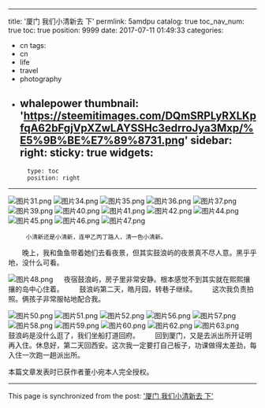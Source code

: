 
---
title: '厦门 我们小清新去 下'
permlink: 5amdpu
catalog: true
toc_nav_num: true
toc: true
position: 9999
date: 2017-07-11 01:49:33
categories:
- cn
tags:
- cn
- life
- travel
- photography
- whalepower
thumbnail: 'https://steemitimages.com/DQmSRPLyRXLKpfqA62bFgjVpXZwLAYSSHc3edrroJya3Mxp/%E5%9B%BE%E7%89%8731.png'
sidebar:
    right:
        sticky: true
widgets:
    -
        type: toc
        position: right
---


![图片31.png](https://steemitimages.com/DQmSRPLyRXLKpfqA62bFgjVpXZwLAYSSHc3edrroJya3Mxp/%E5%9B%BE%E7%89%8731.png)
![图片34.png](https://steemitimages.com/DQmdR5vnsxVx9gvL5rRDEXq4xsSCCdGnNbobJX4ehcFRyJS/%E5%9B%BE%E7%89%8734.png)
![图片35.png](https://steemitimages.com/DQmTyYeHS8wx5rzQ8w6fdvMpxtdofgJr2D5FJN7iQADVcFV/%E5%9B%BE%E7%89%8735.png)
![图片36.png](https://steemitimages.com/DQmNXkA9SGvTPxeJMbWbUVtcNNFguau9u6ag656VbLrcmsL/%E5%9B%BE%E7%89%8736.png)
![图片37.png](https://steemitimages.com/DQmYfgmbaBZ2vTAzjd9izY4F8fdfs6rGTgxwEjELgQkjSHK/%E5%9B%BE%E7%89%8737.png)
![图片39.png](https://steemitimages.com/DQmToA3oxKiKxBA9EeN4jTdNtJJ1L7Nx6GcaHrTRQvAKwxg/%E5%9B%BE%E7%89%8739.png)
![图片40.png](https://steemitimages.com/DQmcASmuEZRU8anddb6nQ1F3p6gVcCUrsWjKWKA3xgbzpRK/%E5%9B%BE%E7%89%8740.png)
![图片41.png](https://steemitimages.com/DQmdgkGBFf9mPGArVT61EcF79mHZocEKKaHsu1a3KJZuPFj/%E5%9B%BE%E7%89%8741.png)
![图片42.png](https://steemitimages.com/DQmZNsGUPz9wGeXcWrpLk9z6seGn22JndhAQRDUwGoXBXr7/%E5%9B%BE%E7%89%8742.png)
![图片44.png](https://steemitimages.com/DQmUT4YtinTcdRDvRjFXJUhYjuRxHZXCCdvkyRbEH8PbaCm/%E5%9B%BE%E7%89%8744.png)
![图片45.png](https://steemitimages.com/DQmSh6StsQAQxgpukcUpb3vFrS7ZQwwoRTEy1YtvvRqjpcJ/%E5%9B%BE%E7%89%8745.png)
![图片46.png](https://steemitimages.com/DQmVdAJHtiGGMqzQmu5zS5dFvKYFpMYqcWq1tdYPjMAm7M1/%E5%9B%BE%E7%89%8746.png)
![图片47.png](https://steemitimages.com/DQmZYUZEwktDJ6YnZ3huSux6P8Zagj2tM2XnG7Hq9zywjUD/%E5%9B%BE%E7%89%8747.png)

         小清新还是小清新，连甲乙丙丁路人，清一色小清新。
　　晚上，我和鱼鱼带着她们去看夜景，但其实鼓浪屿的夜景真不尽人意。黑乎乎地，没什么可看。

![图片48.png](https://steemitimages.com/DQmPEe3RrievG6td6X5nUUSuLnsnV8fFKCYLKanZbTGTDpP/%E5%9B%BE%E7%89%8748.png)
　    夜宿鼓浪屿，房子里非常安静。根本感觉不到其实就在熙熙攘攘的岛中心住着。
　　鼓浪屿第二天，皓月园，转巷子继续。
　　这次我负责拍照。俩孩子非常服帖地配合我。

![图片50.png](https://steemitimages.com/DQmNPyFiGthicKmBLWxNQok9fsDERs7jzeX6MMnGQ1NB3zX/%E5%9B%BE%E7%89%8750.png)
![图片51.png](https://steemitimages.com/DQmUqEpmsDvUNKrvWguZDcd9hVsLzD2b5XNn3ppJrofWXkG/%E5%9B%BE%E7%89%8751.png)
![图片52.png](https://steemitimages.com/DQmaQb6wGTgM8RZMGNoTcnydi4yx73DAefyWswoRknvutGj/%E5%9B%BE%E7%89%8752.png)
![图片56.png](https://steemitimages.com/DQmSx35dcM9qNcdkzoYPzWyKMJKTugD7fEi97PmvmkhZkXp/%E5%9B%BE%E7%89%8756.png)
![图片57.png](https://steemitimages.com/DQmf9F3cAwp75aZwfv7V4YNNfBGnty7YxrkMtFpVFrpTNYR/%E5%9B%BE%E7%89%8757.png)
![图片58.png](https://steemitimages.com/DQmU2W9WXbKo7aaupxzwW8LruYhgN48c1sYZFGbgn2LfdAi/%E5%9B%BE%E7%89%8758.png)
![图片59.png](https://steemitimages.com/DQmWULgHd5MwcK3Jdm9U6SVbeMLGtkUSEoHCSrSsAqMcHrR/%E5%9B%BE%E7%89%8759.png)
![图片60.png](https://steemitimages.com/DQmRryrxnfF4AZo9rP8fZsabL11Aw4nRMs4vvrNUJMW1hCp/%E5%9B%BE%E7%89%8760.png)
![图片62.png](https://steemitimages.com/DQmYo3EvQ15PeLxGYLNJF7bXK6jWQy5UYAPyDsGjFR5zyBZ/%E5%9B%BE%E7%89%8762.png)
![图片63.png](https://steemitimages.com/DQmeYFUVZ3dup8mBuCNhQzTeZeUYVjdt2qLVkwPBxFxPAA3/%E5%9B%BE%E7%89%8763.png)
　　鼓浪屿是没什么逛了，我们坐船打道回府。
　　回到厦门，又是去派出所开证明再入住。休息好，第二天回西安。这次我一定要打自己板子，功课做得太差劲，每入住一次跑一趟派出所。


本篇文章发表时已获作者董小宛本人完全授权。

- - -

This page is synchronized from the post: ['厦门 我们小清新去 下'](https://steemit.com/@rivalhw/5amdpu)
